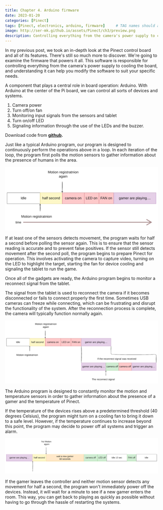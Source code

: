 ```yaml
---
title: Chapter 4. Arduino firmware
date: 2023-01-20
categories: [Pinect]
tags: [Pinect, electronics, arduino, firmware]     # TAG names should always be lowercase
image: http://ser-mk.github.io/assets/Pinect/ch3/preview.png
description: Controlling everything from the camera's power supply to cooling the Pinect game console
---
```



In my previous post, we took an in-depth look at the Pinect control board and all of its features. There's still so much more to discover. We're going to examine the firmware that powers it all. This software is responsible for controlling everything from the camera's power supply to cooling the board, and understanding it can help you modify the software to suit your specific needs.

A component that plays a central role in board operation: Arduino. With Arduino at the center of the Pi board, we can control all sorts of devices and systems.

1. Camera power
2. Turn off/on fan
3. Monitoring input signals from the sensors and tablet
4. Turn on/off LED
5. Signaling information through the use of the LEDs and the buzzer.

Download code from **[github](https://github.com/ser-mk/pirduino).**

Just like a typical Arduino program, our program is designed to continuously perform the operations above in a loop. In each iteration of the loop, the program first polls the motion sensors to gather information about the presence of humans in the area.

![motion_reg](/assets/Pinect/ch3/motion_reg.webp)

If at least one of the sensors detects movement, the program waits for half a second before polling the sensor again. This is to ensure that the sensor reading is accurate and to prevent false positives. If the sensor still detects movement after the second poll, the program begins to prepare Pinect for operation. This involves activating the camera to capture video, turning on the LED to highlight the target, starting the fan for device cooling and signaling the tablet to run the game.

Once all of the gadgets are ready, the Arduino program begins to monitor a reconnect signal from the tablet.

The signal from the tablet is used to reconnect the camera if it becomes disconnected or fails to connect properly the first time. Sometimes USB cameras can freeze while connecting, which can be frustrating and disrupt the functionality of the system. After the reconnection process is complete, the camera will typically function normally again.

![reconnect](/assets/Pinect/ch3/reconnect.webp)

The Arduino program is designed to constantly monitor the motion and temperature sensors in order to gather information about the presence of a gamer and the temperature of Pinect.

If the temperature of the devices rises above a predetermined threshold (40 degrees Celsius), the program might turn on a cooling fan to bring it down to a safe level. However, if the temperature continues to increase beyond this point, the program may decide to power off all systems and trigger an alarm.

![off](/assets/Pinect/ch3/off.webp)

If the gamer leaves the controller and neither motion sensor detects any movement for half a second, the program won't immediately power off the devices. Instead, it will wait for a minute to see if a new gamer enters the room. This way, you can get back to playing as quickly as possible without having to go through the hassle of restarting the systems.